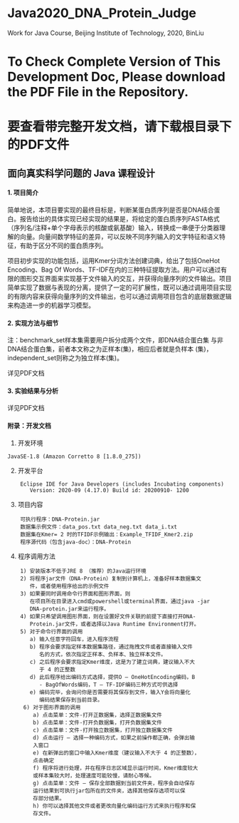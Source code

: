 # Java2020_DNA_Protein_Judge
Work for Java Course, Beijing Institute of Technology, 2020, BinLiu
# To Check Complete Version of This Development Doc, Please download the PDF File in the Repository.
# 要查看带完整开发文档，请下载根目录下的PDF文件

## 面向真实科学问题的 Java 课程设计

#### 1. 项目简介

 简单地说，本项目要实现的最终目标是，判断某蛋白质序列是否是DNA结合蛋白。报告给出的具体实现已经实现的结果是，将给定的蛋白质序列FASTA格式（序列名/注释+单个字母表示的核酸或氨基酸）输入，转换成一串便于分类器理解的向量。向量间数学特征的差异，可以反映不同序列输入的文字特征和语义特征，有助于区分不同的蛋白质序列。

项目初步实现的功能包括，运用Kmer分词方法创建词典，给出了包括OneHot Encoding、Bag Of Words、TF-IDF在内的三种特征提取方法。用户可以通过有限的图形交互界面来实现基于文件输入的交互，并获得向量序列的文件输出。项目简单实现了数据与表现的分离，提供了一定的可扩展性，既可以通过调用项目实现的有限内容来获得向量序列的文件输出，也可以通过调用项目包含的底层数据逻辑来构造进一步的机器学习模型。
#### 2. 实现方法与细节

注：benchmark_set样本集需要用户拆分成两个文件，即DNA结合蛋白集
与非DNA结合蛋白集，前者本文称之为正样本(集)，相应后者就是负样本
(集)，independent_set则称之为独立样本(集)。

详见PDF文档
#### 3. 实验结果与分析
详见PDF文档

#### 附录：开发文档

1. 开发环境

```
JavaSE-1.8 (Amazon Corretto 8 [1.8.0_275])
```
2. 开发平台
```
    Eclipse IDE for Java Developers (includes Incubating components)
       Version: 2020-09 (4.17.0) Build id: 20200910- 1200
```
3. 项目内容
```
    可执行程序：DNA-Protein.jar
    数据集示例文件：data_pos.txt data_neg.txt data_i.txt
    数据集在Kmer= 2 时的TFIDF示例输出：Example_TFIDF_Kmer2.zip
    程序源代码（包含java-doc）：DNA-Protein
```
4. 程序调用方法
```
    1) 安装版本不低于JRE 8 （推荐）的Java运行环境
    2) 将程序jar文件（DNA-Protein）复制到计算机上，准备好样本数据集文
       件，或者使用程序给出的示例文件
    3) 如果要同时调用命令行界面和图形界面，则
       在项目所在目录进入cmd或powershell或terminal界面，通过java -jar
       DNA-protein.jar来运行程序。
    4) 如果只希望调用图形界面，则在设置好文件关联的前提下直接打开DNA-
       Protein.jar文件，或者选择以Java Runtime Environment打开。
    5) 对于命令行界面的调用
       a) 输入任意字符回车，进入程序流程
       b) 程序会要求指定样本数据集路径，通过拖拽文件或者直接输入文件
          名的方式，依次指定正样本、负样本、独立样本文件。
       c) 之后程序会要求指定Kmer维度，这是为了建立词典，建议输入不大
          于 4 的正整数
       d) 此后程序给出编码方式选择，提供O – OneHotEncoding编码，B
          - BagOfWords编码，T – TF-IDF编码三种方式可供选择
       e) 编码完毕，会询问你是否需要将其保存到文件，输入Y会将向量化
          编码结果保存到当前目录。
     6) 对于图形界面的调用
        a) 点击菜单：文件-打开正数据集，选择正数据集文件
        b) 点击菜单：文件-打开负数据集，打开负数据集文件
        c) 点击菜单：文件-打开独立数据集，打开独立数据集文件
        d) 点击运行 – 选择一种编码方式，如果之前操作都正确，会弹出输
        入窗口
        e) 在新弹出的窗口中输入Kmer维度（建议输入不大于 4 的正整数），
        点击确定
        f) 程序将进行处理，并在程序日志区域显示运行时间，Kmer维度较大
        或样本集较大时，处理速度可能较慢，请耐心等候。
        g) 点击菜单：文件 – 保存全部数据到当前文件夹，程序会自动保存
        运行结果到可执行jar包所在的文件夹，选择其他保存选项可以保
        存部分结果。
        h) 你可以选择其他文件或者更改向量化编码运行方式来执行程序和保
        存文件。
```

